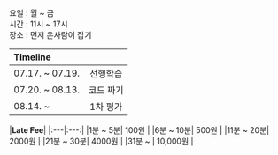 요일 : 월 ~ 금  
시간 : 11시 ~ 17시  
장소 : 먼저 온사람이 잡기

|Timeline||
|:---|:---:|
|07.17. ~ 07.19.|선행학습|
|07.20. ~ 08.13.|코드 짜기|
|08.14. ~ |1차 평가|  


|**Late Fee**|
|:---|:---:|
|1분 ~ 5분| 100원 |
|6분 ~ 10분| 500원 |
|11분 ~ 20분| 2000원 |
|21분 ~ 30분| 4000원 |
|31분 ~ | 10,000원 |
